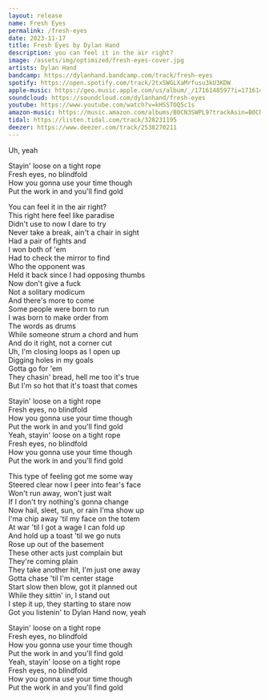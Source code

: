 ```yaml
---
layout: release
name: Fresh Eyes
permalink: /fresh-eyes
date: 2023-11-17
title: Fresh Eyes by Dylan Hand
description: you can feel it in the air right?
image: /assets/img/optimized/fresh-eyes-cover.jpg
artists: Dylan Hand
bandcamp: https://dylanhand.bandcamp.com/track/fresh-eyes
spotify: https://open.spotify.com/track/2txSWGLXaMrfusu3kU3KDW
apple-music: https://geo.music.apple.com/us/album/_/1716148597?i=1716148598&mt=1&app=music&ls=1&at=1000lHKX&ct=api_http&itscg=30200&itsct=odsl_m
soundcloud: https://soundcloud.com/dylanhand/fresh-eyes
youtube: https://www.youtube.com/watch?v=kHSSTOQ5c1s
amazon-music: https://music.amazon.com/albums/B0CN3SWPL9?trackAsin=B0CN3TK7XV
tidal: https://listen.tidal.com/track/328231195
deezer: https://www.deezer.com/track/2538270211
---
```

Uh, yeah  

Stayin' loose on a tight rope  
Fresh eyes, no blindfold  
How you gonna use your time though  
Put the work in and you'll find gold  

You can feel it in the air right?  
This right here feel like paradise  
Didn't use to now I dare to try  
Never take a break, ain't a chair in sight  
Had a pair of fights and  
I won both of 'em  
Had to check the mirror to find  
Who the opponent was  
Held it back since I had opposing thumbs  
Now don't give a fuck  
Not a solitary modicum  
And there's more to come  
Some people were born to run  
I was born to make order from  
The words as drums  
While someone strum a chord and hum  
And do it right, not a corner cut  
Uh, I'm closing loops as I open up  
Digging holes in my goals  
Gotta go for 'em  
They chasin' bread, hell me too it's true  
But I'm so hot that it's toast that comes  

Stayin' loose on a tight rope  
Fresh eyes, no blindfold  
How you gonna use your time though  
Put the work in and you'll find gold  
Yeah, stayin' loose on a tight rope  
Fresh eyes, no blindfold  
How you gonna use your time though  
Put the work in and you'll find gold  

This type of feeling got me some way  
Steered clear now I peer into fear's face  
Won't run away, won't just wait  
If I don't try nothing's gonna change  
Now hail, sleet, sun, or rain I'ma show up  
I'ma chip away 'til my face on the totem  
At war 'til I got a wage I can fold up  
And hold up a toast 'til we go nuts  
Rose up out of the basement  
These other acts just complain but  
They're coming plain  
They take another hit, I'm just one away  
Gotta chase 'til I'm center stage  
Start slow then blow, got it planned out  
While they sittin' in, I stand out  
I step it up, they starting to stare now  
Got you listenin' to Dylan Hand now, yeah  

Stayin' loose on a tight rope  
Fresh eyes, no blindfold  
How you gonna use your time though  
Put the work in and you'll find gold  
Yeah, stayin' loose on a tight rope  
Fresh eyes, no blindfold  
How you gonna use your time though  
Put the work in and you'll find gold  
